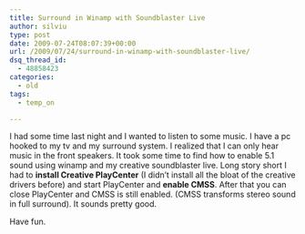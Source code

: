 ```yaml
---
title: Surround in Winamp with Soundblaster Live
author: silviu
type: post
date: 2009-07-24T08:07:39+00:00
url: /2009/07/24/surround-in-winamp-with-soundblaster-live/
dsq_thread_id:
  - 48858423
categories:
  - old
tags:
  - temp_on

---
```

I had some time last night and I wanted to listen to some music. I have a pc hooked to my tv and my surround system. I realized that I can only hear music in the front speakers. It took some time to find how to enable 5.1 sound using winamp and my creative soundblaster live. Long story short I had to **install Creative PlayCenter** (I didn&#8217;t install all the bloat of the creative drivers before) and start PlayCenter and **enable CMSS**. After that you can close PlayCenter and CMSS is still enabled. (CMSS transforms stereo sound in full surround). It sounds pretty good.

Have fun.